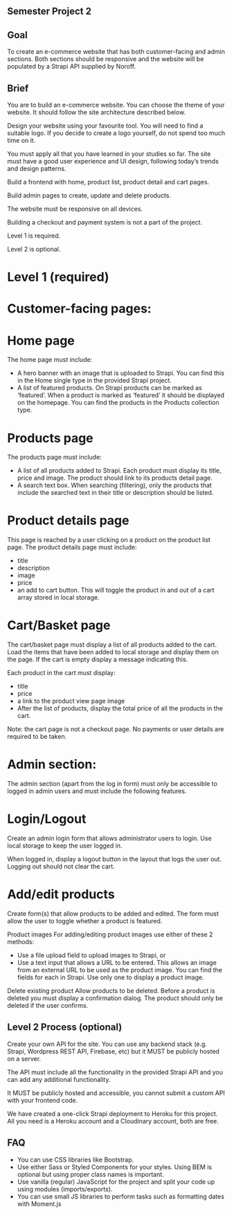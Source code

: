 ## Semester Project 2

## Goal

To create an e-commerce website that has both customer-facing and admin sections. Both sections should be responsive and the website will be populated by a Strapi API supplied by Noroff.

## Brief
You are to build an e-commerce website. You can choose the theme of your website. It should follow the site architecture described below.

Design your website using your favourite tool. You will need to find a suitable logo. If you decide to create a logo yourself, do not spend too much time on it.

You must apply all that you have learned in your studies so far. The site must have a good user experience and UI design, following today’s trends and design patterns.

Build a frontend with home, product list, product detail and cart pages.

Build admin pages to create, update and delete products.

The website must be responsive on all devices.

Building a checkout and payment system is not a part of the project.

Level 1 is required.

Level 2 is optional.

# Level 1 (required)

# Customer-facing pages:

# Home page

The home page must include:

- A hero banner with an image that is uploaded to Strapi. You can find this in the Home single type in the provided Strapi   project.
- A list of featured products. On Strapi products can be marked as ‘featured’. When a product is marked as ‘featured’ it     should be displayed on the homepage. You can find the products in the Products collection type.

# Products page

The products page must include:

- A list of all products added to Strapi. Each product must display its title, price and image. The product should link to   its products detail page.
- A search text box. When searching (filtering), only the products that include the searched text in their title or           description should be listed.

# Product details page

This page is reached by a user clicking on a product on the product list page. The product details page must include:

- title
- description
- image
- price
- an add to cart button. This will toggle the product in and out of a cart array stored in local storage.



# Cart/Basket page

The cart/basket page must display a list of all products added to the cart. Load the items that have been added to local storage and display them on the page. If the cart is empty display a message indicating this.

Each product in the cart must display:

- title
- price
- a link to the product view page
  image
- After the list of products, display the total price of all the products in the cart.

Note: the cart page is not a checkout page. No payments or user details are required to be taken.

# Admin section:

The admin section (apart from the log in form) must only be accessible to logged in admin users and must include the following features.

# Login/Logout

Create an admin login form that allows administrator users to login. Use local storage to keep the user logged in.

When logged in, display a logout button in the layout that logs the user out. Logging out should not clear the cart.

# Add/edit products
Create form(s) that allow products to be added and edited. The form must allow the user to toggle whether a product is featured.

Product images
For adding/editing product images use either of these 2 methods:

- Use a file upload field to upload images to Strapi, or
- Use a text input that allows a URL to be entered. This allows an image from an external URL to be used as the product       image.
You can find the fields for each in Strapi. Use only one to display a product image.

Delete existing product
Allow products to be deleted. Before a product is deleted you must display a confirmation dialog. The product should only be deleted if the user confirms.

 
## Level 2 Process (optional)

Create your own API for the site. You can use any backend stack (e.g. Strapi, Wordpress REST API, Firebase, etc) but it MUST be publicly hosted on a server.

The API must include all the functionality in the provided Strapi API and you can add any additional functionality.

It MUST be publicly hosted and accessible, you cannot submit a custom API with your frontend code.

We have created a one-click Strapi deployment to Heroku for this project. All you need is a Heroku account and a Cloudinary account, both are free.

## FAQ
- You can use CSS libraries like Bootstrap.
- Use either Sass or Styled Components for your styles. Using BEM is optional but using proper class names is important.
- Use vanilla (regular) JavaScript for the project and split your code up using modules (imports/exports).
- You can use small JS libraries to perform tasks such as formatting dates with Moment.js
